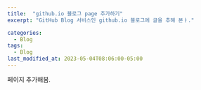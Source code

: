 ```yaml
---
title:  "github.io 블로그 page 추가하기"
excerpt: "GitHub Blog 서비스인 github.io 블로그에 글을 추해 본ㅏ."

categories:
  - Blog
tags:
  - Blog
last_modified_at: 2023-05-04T08:06:00-05:00
---
```


페이지 추가해봄.
